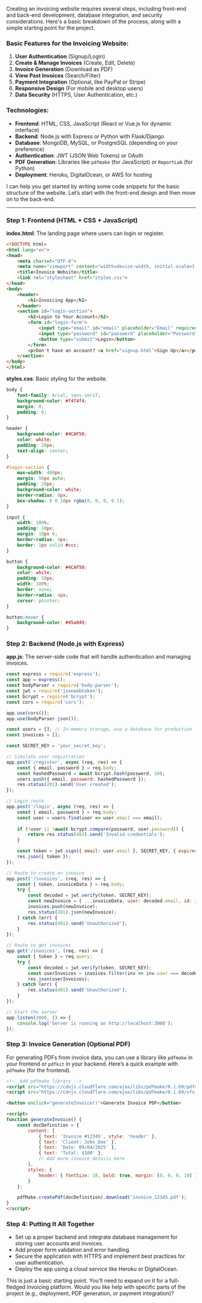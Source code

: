 Creating an invoicing website requires several steps, including front-end and back-end development, database integration, and security considerations. Here's a basic breakdown of the process, along with a simple starting point for the project.

### Basic Features for the Invoicing Website:
1. **User Authentication** (Signup/Login)
2. **Create & Manage Invoices** (Create, Edit, Delete)
3. **Invoice Generation** (Download as PDF)
4. **View Past Invoices** (Search/Filter)
5. **Payment Integration** (Optional, like PayPal or Stripe)
6. **Responsive Design** (For mobile and desktop users)
7. **Data Security** (HTTPS, User Authentication, etc.)

### Technologies:
- **Frontend**: HTML, CSS, JavaScript (React or Vue.js for dynamic interface)
- **Backend**: Node.js with Express or Python with Flask/Django
- **Database**: MongoDB, MySQL, or PostgreSQL (depending on your preference)
- **Authentication**: JWT (JSON Web Tokens) or OAuth
- **PDF Generation**: Libraries like `pdfmake` (for JavaScript) or `ReportLab` (for Python)
- **Deployment**: Heroku, DigitalOcean, or AWS for hosting

I can help you get started by writing some code snippets for the basic structure of the website. Let’s start with the front-end design and then move on to the back-end.

---

### Step 1: Frontend (HTML + CSS + JavaScript)

**index.html**: The landing page where users can login or register.

```html
<!DOCTYPE html>
<html lang="en">
<head>
    <meta charset="UTF-8">
    <meta name="viewport" content="width=device-width, initial-scale=1.0">
    <title>Invoice Website</title>
    <link rel="stylesheet" href="styles.css">
</head>
<body>
    <header>
        <h1>Invoicing App</h1>
    </header>
    <section id="login-section">
        <h2>Login to Your Account</h2>
        <form id="login-form">
            <input type="email" id="email" placeholder="Email" required>
            <input type="password" id="password" placeholder="Password" required>
            <button type="submit">Login</button>
        </form>
        <p>Don't have an account? <a href="signup.html">Sign Up</a></p>
    </section>
</body>
</html>
```

**styles.css**: Basic styling for the website.

```css
body {
    font-family: Arial, sans-serif;
    background-color: #f4f4f4;
    margin: 0;
    padding: 0;
}

header {
    background-color: #4CAF50;
    color: white;
    padding: 20px;
    text-align: center;
}

#login-section {
    max-width: 400px;
    margin: 50px auto;
    padding: 20px;
    background-color: white;
    border-radius: 8px;
    box-shadow: 0 0 10px rgba(0, 0, 0, 0.1);
}

input {
    width: 100%;
    padding: 10px;
    margin: 10px 0;
    border-radius: 4px;
    border: 1px solid #ccc;
}

button {
    background-color: #4CAF50;
    color: white;
    padding: 10px;
    width: 100%;
    border: none;
    border-radius: 4px;
    cursor: pointer;
}

button:hover {
    background-color: #45a049;
}
```

### Step 2: Backend (Node.js with Express)

**app.js**: The server-side code that will handle authentication and managing invoices.

```javascript
const express = require('express');
const app = express();
const bodyParser = require('body-parser');
const jwt = require('jsonwebtoken');
const bcrypt = require('bcrypt');
const cors = require('cors');

app.use(cors());
app.use(bodyParser.json());

const users = []; // In-memory storage, use a database for production
const invoices = [];

const SECRET_KEY = 'your_secret_key';

// Simulate user registration
app.post('/register', async (req, res) => {
    const { email, password } = req.body;
    const hashedPassword = await bcrypt.hash(password, 10);
    users.push({ email, password: hashedPassword });
    res.status(201).send('User created');
});

// Login route
app.post('/login', async (req, res) => {
    const { email, password } = req.body;
    const user = users.find(user => user.email === email);
    
    if (!user || !await bcrypt.compare(password, user.password)) {
        return res.status(401).send('Invalid credentials');
    }

    const token = jwt.sign({ email: user.email }, SECRET_KEY, { expiresIn: '1h' });
    res.json({ token });
});

// Route to create an invoice
app.post('/invoices', (req, res) => {
    const { token, invoiceData } = req.body;
    try {
        const decoded = jwt.verify(token, SECRET_KEY);
        const newInvoice = { ...invoiceData, user: decoded.email, id: invoices.length + 1 };
        invoices.push(newInvoice);
        res.status(201).json(newInvoice);
    } catch (err) {
        res.status(401).send('Unauthorized');
    }
});

// Route to get invoices
app.get('/invoices', (req, res) => {
    const { token } = req.query;
    try {
        const decoded = jwt.verify(token, SECRET_KEY);
        const userInvoices = invoices.filter(inv => inv.user === decoded.email);
        res.json(userInvoices);
    } catch (err) {
        res.status(401).send('Unauthorized');
    }
});

// Start the server
app.listen(3000, () => {
    console.log('Server is running on http://localhost:3000');
});
```

### Step 3: Invoice Generation (Optional PDF)

For generating PDFs from invoice data, you can use a library like `pdfmake` in your frontend or `pdfkit` in your backend. Here’s a quick example with `pdfmake` (for the frontend).

```html
<!-- Add pdfmake library -->
<script src="https://cdnjs.cloudflare.com/ajax/libs/pdfmake/0.1.69/pdfmake.min.js"></script>
<script src="https://cdnjs.cloudflare.com/ajax/libs/pdfmake/0.1.69/vfs_fonts.js"></script>

<button onclick="generateInvoice()">Generate Invoice PDF</button>

<script>
function generateInvoice() {
    const docDefinition = {
        content: [
            { text: 'Invoice #12345', style: 'header' },
            { text: 'Client: John Doe' },
            { text: 'Date: 09/04/2025' },
            { text: 'Total: $100' },
            // Add more invoice details here
        ],
        styles: {
            header: { fontSize: 18, bold: true, margin: [0, 0, 0, 10] }
        }
    };

    pdfMake.createPdf(docDefinition).download('invoice_12345.pdf');
}
</script>
```

### Step 4: Putting It All Together
- Set up a proper backend and integrate database management for storing user accounts and invoices.
- Add proper form validation and error handling.
- Secure the application with HTTPS and implement best practices for user authentication.
- Deploy the app using a cloud service like Heroku or DigitalOcean.

This is just a basic starting point. You’ll need to expand on it for a full-fledged invoicing platform. Would you like help with specific parts of the project (e.g., deployment, PDF generation, or payment integration)?